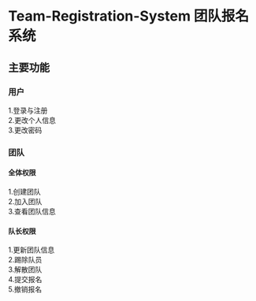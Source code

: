 # Team-Registration-System 团队报名系统

## 主要功能

### 用户

1.登录与注册  
2.更改个人信息  
3.更改密码  

### 团队

#### 全体权限 

1.创建团队  
2.加入团队  
3.查看团队信息  

#### 队长权限

1.更新团队信息  
2.踢除队员  
3.解散团队  
4.提交报名  
5.撤销报名


